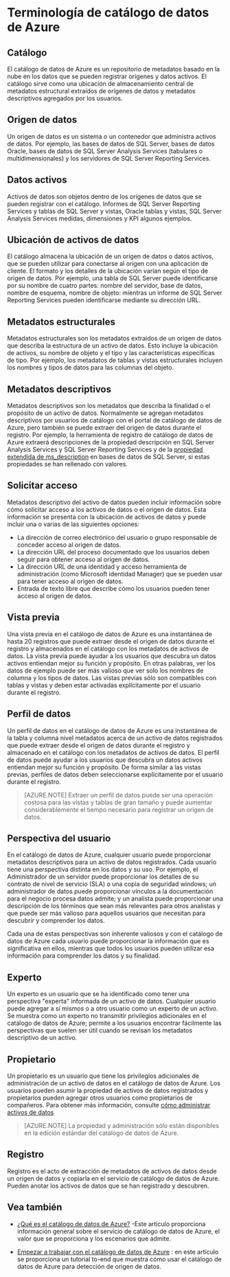 <properties
   pageTitle="Terminología de catálogo de datos de Azure | Microsoft Azure"
   description="Este artículo proporciona una introducción a los conceptos y términos usados en la documentación del catálogo de datos de Azure."
   services="data-catalog"
   documentationCenter=""
   authors="steelanddata"
   manager="NA"
   editor=""
   tags=""/>
<tags
   ms.service="data-catalog"
   ms.devlang="NA"
   ms.topic="article"
   ms.tgt_pltfrm="NA"
   ms.workload="data-catalog"
   ms.date="09/21/2016"
   ms.author="maroche"/>

# <a name="azure-data-catalog-terminology"></a>Terminología de catálogo de datos de Azure

## <a name="catalog"></a>Catálogo

El catálogo de datos de Azure es un repositorio de metadatos basado en la nube en los datos que se pueden registrar orígenes y datos activos. El catálogo sirve como una ubicación de almacenamiento central de metadatos estructural extraídos de orígenes de datos y metadatos descriptivos agregados por los usuarios.

## <a name="data-source"></a>Origen de datos

Un origen de datos es un sistema o un contenedor que administra activos de datos. Por ejemplo, las bases de datos de SQL Server, bases de datos Oracle, bases de datos de SQL Server Analysis Services (tabulares o multidimensionales) y los servidores de SQL Server Reporting Services.

## <a name="data-asset"></a>Datos activos

Activos de datos son objetos dentro de los orígenes de datos que se pueden registrar con el catálogo. Informes de SQL Server Reporting Services y tablas de SQL Server y vistas, Oracle tablas y vistas, SQL Server Analysis Services medidas, dimensiones y KPI algunos ejemplos.

## <a name="data-asset-location"></a>Ubicación de activos de datos

El catálogo almacena la ubicación de un origen de datos o datos activos, que se pueden utilizar para conectarse al origen con una aplicación de cliente. El formato y los detalles de la ubicación varían según el tipo de origen de datos. Por ejemplo, una tabla de SQL Server puede identificarse por su nombre de cuatro partes: nombre del servidor, base de datos, nombre de esquema, nombre de objeto: mientras un informe de SQL Server Reporting Services pueden identificarse mediante su dirección URL.

## <a name="structural-metadata"></a>Metadatos estructurales

Metadatos estructurales son los metadatos extraídos de un origen de datos que describa la estructura de un activo de datos. Esto incluye la ubicación de activos, su nombre de objeto y el tipo y las características específicas de tipo. Por ejemplo, los metadatos de tablas y vistas estructurales incluyen los nombres y tipos de datos para las columnas del objeto.

## <a name="descriptive-metadata"></a>Metadatos descriptivos

Metadatos descriptivos son los metadatos que describa la finalidad o el propósito de un activo de datos. Normalmente se agregan metadatos descriptivos por usuarios de catálogo con el portal de catálogo de datos de Azure, pero también se puede extraer del origen de datos durante el registro. Por ejemplo, la herramienta de registro de catálogo de datos de Azure extraerá descripciones de la propiedad descripción en SQL Server Analysis Services y SQL Server Reporting Services y de la [propiedad extendida de ms_description](https://technet.microsoft.com/library/ms190243.aspx) en bases de datos de SQL Server, si estas propiedades se han rellenado con valores.

## <a name="request-access"></a>Solicitar acceso

Metadatos descriptivo del activo de datos pueden incluir información sobre cómo solicitar acceso a los activos de datos o el origen de datos. Esta información se presenta con la ubicación de activos de datos y puede incluir una o varias de las siguientes opciones:

- La dirección de correo electrónico del usuario o grupo responsable de conceder acceso al origen de datos.
- La dirección URL del proceso documentado que los usuarios deben seguir para obtener acceso al origen de datos.
- La dirección URL de una identidad y acceso herramienta de administración (como Microsoft identidad Manager) que se pueden usar para tener acceso al origen de datos.
- Entrada de texto libre que describe cómo los usuarios pueden tener acceso al origen de datos.

## <a name="preview"></a>Vista previa

Una vista previa en el catálogo de datos de Azure es una instantánea de hasta 20 registros que puede extraer desde el origen de datos durante el registro y almacenados en el catálogo con los metadatos de activos de datos. La vista previa puede ayudar a los usuarios que descubra un datos activos entiendan mejor su función y propósito. En otras palabras, ver los datos de ejemplo puede ser más valioso que ver solo los nombres de columna y los tipos de datos.
Las vistas previas sólo son compatibles con tablas y vistas y deben estar activadas explícitamente por el usuario durante el registro.

## <a name="data-profile"></a>Perfil de datos

Un perfil de datos en el catálogo de datos de Azure es una instantánea de la tabla y columna nivel metadatos acerca de un activo de datos registrados que puede extraer desde el origen de datos durante el registro y almacenado en el catálogo con los metadatos de activos de datos. El perfil de datos puede ayudar a los usuarios que descubra un datos activos entiendan mejor su función y propósito. De forma similar a las vistas previas, perfiles de datos deben seleccionarse explícitamente por el usuario durante el registro.

> [AZURE.NOTE] Extraer un perfil de datos puede ser una operación costosa para las vistas y tablas de gran tamaño y puede aumentar considerablemente el tiempo necesario para registrar un origen de datos.

## <a name="user-perspective"></a>Perspectiva del usuario

En el catálogo de datos de Azure, cualquier usuario puede proporcionar metadatos descriptivos para un activo de datos registrados. Cada usuario tiene una perspectiva distinta en los datos y su uso. Por ejemplo, el Administrador de un servidor puede proporcionar los detalles de su contrato de nivel de servicio (SLA) o una copia de seguridad windows; un administrador de datos puede proporcionar vínculos a la documentación para el negocio procesa datos admite; y un analista puede proporcionar una descripción de los términos que sean más relevantes para otros analistas y que puede ser más valioso para aquellos usuarios que necesitan para descubrir y comprender los datos.

Cada una de estas perspectivas son inherente valiosos y con el catálogo de datos de Azure cada usuario puede proporcionar la información que es significativa en ellos, mientras que todos los usuarios pueden utilizar esa información para comprender los datos y su finalidad.

## <a name="expert"></a>Experto

Un experto es un usuario que se ha identificado como tener una perspectiva "experta" informada de un activo de datos. Cualquier usuario puede agregar a sí mismos o a otro usuario como un experto de un activo. Se muestra como un experto no transmitir privilegios adicionales en el catálogo de datos de Azure; permite a los usuarios encontrar fácilmente las perspectivas que suelen ser útil cuando se revisan los metadatos descriptivo de un activo.

## <a name="owner"></a>Propietario

Un propietario es un usuario que tiene los privilegios adicionales de administración de un activo de datos en el catálogo de datos de Azure. Los usuarios pueden asumir la propiedad de activos de datos registrados y propietarios pueden agregar otros usuarios como propietarios de compañeros. Para obtener más información, consulte [cómo administrar activos de datos](data-catalog-how-to-manage.md)  
> [AZURE.NOTE] La propiedad y administración sólo están disponibles en la edición estándar del catálogo de datos de Azure.

## <a name="registration"></a>Registro

Registro es el acto de extracción de metadatos de activos de datos desde un origen de datos y copiarla en el servicio de catálogo de datos de Azure. Pueden anotar los activos de datos que se han registrado y descubren.

## <a name="see-also"></a>Vea también

- [¿Qué es el catálogo de datos de Azure?](data-catalog-what-is-data-catalog.md) -Este artículo proporciona información general sobre el servicio de catálogo de datos de Azure, el valor que se proporciona y los escenarios que admite.

- [Empezar a trabajar con el catálogo de datos de Azure](data-catalog-get-started.md) : en este artículo se proporciona un tutorial to-end que muestra cómo usar el catálogo de datos de Azure para detección de origen de datos.  
